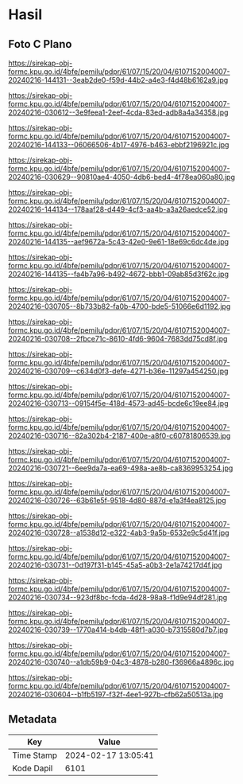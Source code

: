 # Hasil

## Foto C Plano

https://sirekap-obj-formc.kpu.go.id/4bfe/pemilu/pdpr/61/07/15/20/04/6107152004007-20240216-144131--3eab2de0-f59d-44b2-a4e3-f4d48b6162a9.jpg

https://sirekap-obj-formc.kpu.go.id/4bfe/pemilu/pdpr/61/07/15/20/04/6107152004007-20240216-030612--3e9feea1-2eef-4cda-83ed-adb8a4a34358.jpg

https://sirekap-obj-formc.kpu.go.id/4bfe/pemilu/pdpr/61/07/15/20/04/6107152004007-20240216-144133--06066506-4b17-4976-b463-ebbf2196921c.jpg

https://sirekap-obj-formc.kpu.go.id/4bfe/pemilu/pdpr/61/07/15/20/04/6107152004007-20240216-030629--90810ae4-4050-4db6-bed4-4f78ea060a80.jpg

https://sirekap-obj-formc.kpu.go.id/4bfe/pemilu/pdpr/61/07/15/20/04/6107152004007-20240216-144134--178aaf28-d449-4cf3-aa4b-a3a26aedce52.jpg

https://sirekap-obj-formc.kpu.go.id/4bfe/pemilu/pdpr/61/07/15/20/04/6107152004007-20240216-144135--aef9672a-5c43-42e0-9e61-18e69c6dc4de.jpg

https://sirekap-obj-formc.kpu.go.id/4bfe/pemilu/pdpr/61/07/15/20/04/6107152004007-20240216-144135--fa4b7a96-b492-4672-bbb1-09ab85d3f62c.jpg

https://sirekap-obj-formc.kpu.go.id/4bfe/pemilu/pdpr/61/07/15/20/04/6107152004007-20240216-030705--8b733b82-fa0b-4700-bde5-51066e6d1192.jpg

https://sirekap-obj-formc.kpu.go.id/4bfe/pemilu/pdpr/61/07/15/20/04/6107152004007-20240216-030708--2fbce71c-8610-4fd6-9604-7683dd75cd8f.jpg

https://sirekap-obj-formc.kpu.go.id/4bfe/pemilu/pdpr/61/07/15/20/04/6107152004007-20240216-030709--c634d0f3-defe-4271-b36e-11297a454250.jpg

https://sirekap-obj-formc.kpu.go.id/4bfe/pemilu/pdpr/61/07/15/20/04/6107152004007-20240216-030713--09154f5e-418d-4573-ad45-bcde6c19ee84.jpg

https://sirekap-obj-formc.kpu.go.id/4bfe/pemilu/pdpr/61/07/15/20/04/6107152004007-20240216-030716--82a302b4-2187-400e-a8f0-c60781806539.jpg

https://sirekap-obj-formc.kpu.go.id/4bfe/pemilu/pdpr/61/07/15/20/04/6107152004007-20240216-030721--6ee9da7a-ea69-498a-ae8b-ca8369953254.jpg

https://sirekap-obj-formc.kpu.go.id/4bfe/pemilu/pdpr/61/07/15/20/04/6107152004007-20240216-030726--63b61e5f-9518-4d80-887d-e1a3f4ea8125.jpg

https://sirekap-obj-formc.kpu.go.id/4bfe/pemilu/pdpr/61/07/15/20/04/6107152004007-20240216-030728--a1538d12-e322-4ab3-9a5b-6532e9c5d41f.jpg

https://sirekap-obj-formc.kpu.go.id/4bfe/pemilu/pdpr/61/07/15/20/04/6107152004007-20240216-030731--0d197f31-b145-45a5-a0b3-2e1a74217d4f.jpg

https://sirekap-obj-formc.kpu.go.id/4bfe/pemilu/pdpr/61/07/15/20/04/6107152004007-20240216-030734--923df8bc-fcda-4d28-98a8-f1d9e94df281.jpg

https://sirekap-obj-formc.kpu.go.id/4bfe/pemilu/pdpr/61/07/15/20/04/6107152004007-20240216-030739--1770a414-b4db-48f1-a030-b7315580d7b7.jpg

https://sirekap-obj-formc.kpu.go.id/4bfe/pemilu/pdpr/61/07/15/20/04/6107152004007-20240216-030740--a1db59b9-04c3-4878-b280-f36966a4896c.jpg

https://sirekap-obj-formc.kpu.go.id/4bfe/pemilu/pdpr/61/07/15/20/04/6107152004007-20240216-030604--b1fb5197-f32f-4ee1-927b-cfb62a50513a.jpg


## Metadata

| Key        | Value               |
| ---------- | ------------------- |
| Time Stamp | 2024-02-17 13:05:41 |
| Kode Dapil | 6101                |



